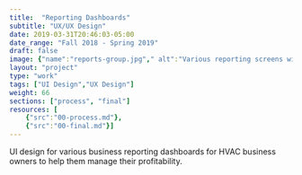 ```yaml
---
title:  "Reporting Dashboards"
subtitle: "UX/UX Design"
date: 2019-03-31T20:46:03-05:00
date_range: "Fall 2018 - Spring 2019"
draft: false
image: {"name":"reports-group.jpg"," alt":"Various reporting screens within the Pointman App"}
layout: "project"
type: "work"
tags: ["UI Design","UX Design"]
weight: 66
sections: ["process", "final"]
resources: [
    {"src":"00-process.md"},
    {"src":"00-final.md"}]
---
```

UI design for various business reporting dashboards for HVAC business owners to help them manage their profitability.